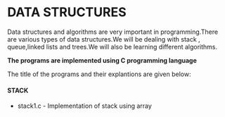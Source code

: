 # DATA STRUCTURES
Data structures and algorithms are very important in programming.There are various types of data structures.We will be dealing with stack , queue,linked lists and trees.We will also be learning different algorithms.

**The programs are implemented using C programming language**

The title of the programs and their explantions are given below:

#### STACK
 * stack1.c - Implementation of stack using array
